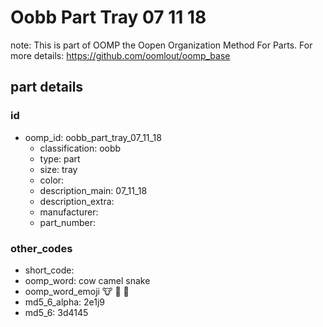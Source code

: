 # Oobb Part Tray 07 11 18  

note: This is part of OOMP the Oopen Organization Method For Parts. For more details: https://github.com/oomlout/oomp_base

##  part details





### id
* oomp_id: oobb_part_tray_07_11_18
  * classification: oobb
  * type: part
  * size: tray
  * color: 
  * description_main: 07_11_18
  * description_extra: 
  * manufacturer: 
  * part_number: 

### other_codes
* short_code: 
* oomp_word: cow camel snake
* oomp_word_emoji :cow: :camel: :snake:
* md5_6_alpha: 2e1j9
* md5_6: 3d4145